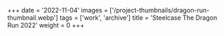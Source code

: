 +++
date = '2022-11-04'
images = ['/project-thumbnails/dragon-run-thumbnail.webp']
tags = ['work', 'archive']
title = 'Steelcase The Dragon Run 2022'
weight = 0
+++

